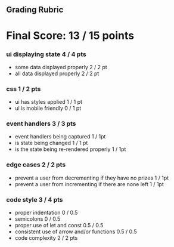 ## Grading Rubric

# Final Score: 13 / 15 points

### ui displaying state 4 / 4 pts
- some data displayed properly 2 / 2 pt
- all data displayed properly 2 / 2 pt
### css 1 / 2 pts
- ui has styles applied 1 / 1 pt
- ui is mobile friendly 0 / 1 pt
### event handlers 3 / 3 pts
- event handlers being captured 1 / 1pt
- is state being changed 1 / 1 pt
- is the state being re-rendered properly 1 / 1pt
### edge cases 2 / 2 pts
- prevent a user from decrementing if they have no prizes 1 / 1pt
- prevent a user from incrementing if there are none left 1 / 1pt
### code style 3 / 4 pts
- proper indentation 0 / 0.5
- semicolons 0 / 0.5
- proper use of let and const 0.5 / 0.5
- consistent use of arrow and/or functions 0.5 / 0.5
- code complexity 2 / 2 pts
